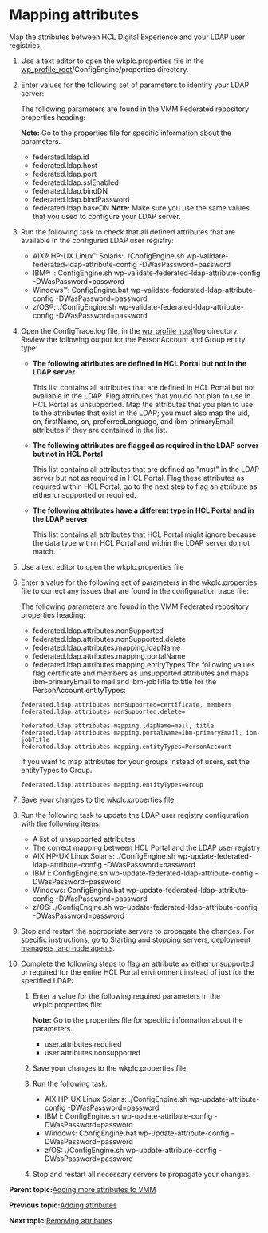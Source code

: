 # Mapping attributes 

Map the attributes between HCL Digital Experience and your LDAP user registries.

1.  Use a text editor to open the wkplc.properties file in the [wp\_profile\_root](../reference/wpsdirstr.md#wp_profile_root)/ConfigEngine/properties directory.

2.  Enter values for the following set of parameters to identify your LDAP server:

    The following parameters are found in the VMM Federated repository properties heading:

    **Note:** Go to the properties file for specific information about the parameters.

    -   federated.ldap.id
    -   federated.ldap.host
    -   federated.ldap.port
    -   federated.ldap.sslEnabled
    -   federated.ldap.bindDN
    -   federated.ldap.bindPassword
    -   federated.ldap.baseDN
    **Note:** Make sure you use the same values that you used to configure your LDAP server.

3.  Run the following task to check that all defined attributes that are available in the configured LDAP user registry:

    -   AIX® HP-UX Linux™ Solaris: ./ConfigEngine.sh wp-validate-federated-ldap-attribute-config -DWasPassword=password
    -   IBM® i: ConfigEngine.sh wp-validate-federated-ldap-attribute-config -DWasPassword=password
    -   Windows™: ConfigEngine.bat wp-validate-federated-ldap-attribute-config -DWasPassword=password
    -   z/OS®: ./ConfigEngine.sh wp-validate-federated-ldap-attribute-config -DWasPassword=password
4.  Open the ConfigTrace.log file, in the [wp\_profile\_root](../reference/wpsdirstr.md#wp_profile_root)\\log directory. Review the following output for the PersonAccount and Group entity type:

    -   **The following attributes are defined in HCL Portal but not in the LDAP server**

        This list contains all attributes that are defined in HCL Portal but not available in the LDAP. Flag attributes that you do not plan to use in HCL Portal as unsupported. Map the attributes that you plan to use to the attributes that exist in the LDAP; you must also map the uid, cn, firstName, sn, preferredLanguage, and ibm-primaryEmail attributes if they are contained in the list.

    -   **The following attributes are flagged as required in the LDAP server but not in HCL Portal**

        This list contains all attributes that are defined as "must" in the LDAP server but not as required in HCL Portal. Flag these attributes as required within HCL Portal; go to the next step to flag an attribute as either unsupported or required.

    -   **The following attributes have a different type in HCL Portal and in the LDAP server**

        This list contains all attributes that HCL Portal might ignore because the data type within HCL Portal and within the LDAP server do not match.

5.  Use a text editor to open the wkplc.properties file

6.  Enter a value for the following set of parameters in the wkplc.properties file to correct any issues that are found in the configuration trace file:

    The following parameters are found in the VMM Federated repository properties heading:

    -   federated.ldap.attributes.nonSupported
    -   federated.ldap.attributes.nonSupported.delete
    -   federated.ldap.attributes.mapping.ldapName
    -   federated.ldap.attributes.mapping.portalName
    -   federated.ldap.attributes.mapping.entityTypes
    The following values flag certificate and members as unsupported attributes and maps ibm-primaryEmail to mail and ibm-jobTitle to title for the PersonAccount entityTypes:

    ```
    federated.ldap.attributes.nonSupported=certificate, members
    federated.ldap.attributes.nonSupported.delete=
    
    federated.ldap.attributes.mapping.ldapName=mail, title
    federated.ldap.attributes.mapping.portalName=ibm-primaryEmail, ibm-jobTitle
    federated.ldap.attributes.mapping.entityTypes=PersonAccount
    
    ```

    If you want to map attributes for your groups instead of users, set the entityTypes to Group.

    ```
    federated.ldap.attributes.mapping.entityTypes=Group
    ```

7.  Save your changes to the wkplc.properties file.

8.  Run the following task to update the LDAP user registry configuration with the following items:

    -   A list of unsupported attributes
    -   The correct mapping between HCL Portal and the LDAP user registry
    -   AIX HP-UX Linux Solaris: ./ConfigEngine.sh wp-update-federated-ldap-attribute-config -DWasPassword=password
    -   IBM i: ConfigEngine.sh wp-update-federated-ldap-attribute-config -DWasPassword=password
    -   Windows: ConfigEngine.bat wp-update-federated-ldap-attribute-config -DWasPassword=password
    -   z/OS: ./ConfigEngine.sh wp-update-federated-ldap-attribute-config -DWasPassword=password
9.  Stop and restart the appropriate servers to propagate the changes. For specific instructions, go to [Starting and stopping servers, deployment managers, and node agents](../admin-system/stopstart.md).

10. Complete the following steps to flag an attribute as either unsupported or required for the entire HCL Portal environment instead of just for the specified LDAP:

    1.  Enter a value for the following required parameters in the wkplc.properties file:

        **Note:** Go to the properties file for specific information about the parameters.

        -   user.attributes.required
        -   user.attributes.nonsupported
    2.  Save your changes to the wkplc.properties file.

    3.  Run the following task:

        -   AIX HP-UX Linux Solaris: ./ConfigEngine.sh wp-update-attribute-config -DWasPassword=password
        -   IBM i: ConfigEngine.sh wp-update-attribute-config -DWasPassword=password
        -   Windows: ConfigEngine.bat wp-update-attribute-config -DWasPassword=password
        -   z/OS: ./ConfigEngine.sh wp-update-attribute-config -DWasPassword=password
    4.  Stop and restart all necessary servers to propagate your changes.


**Parent topic:**[Adding more attributes to VMM](../install/manage_atts.md)

**Previous topic:**[Adding attributes ](../install/add_attributes.md)

**Next topic:**[Removing attributes ](../install/remove_attr_def.md)

